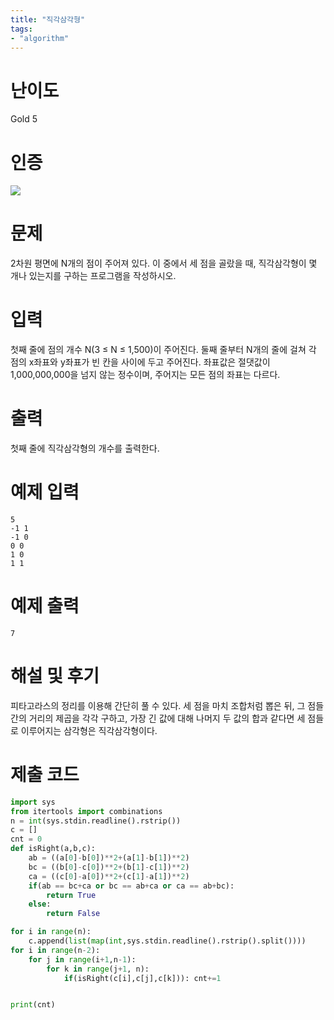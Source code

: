 ```yaml
---
title: "직각삼각형"
tags:
- "algorithm"
---
```


# 난이도
Gold 5

# 인증
![](https://bmchun00.github.io/assets/algo/week4-1.png)

# 문제
2차원 평면에 N개의 점이 주어져 있다. 이 중에서 세 점을 골랐을 때, 직각삼각형이 몇 개나 있는지를 구하는 프로그램을 작성하시오.

# 입력
첫째 줄에 점의 개수 N(3 ≤ N ≤ 1,500)이 주어진다. 둘째 줄부터 N개의 줄에 걸쳐 각 점의 x좌표와 y좌표가 빈 칸을 사이에 두고 주어진다. 좌표값은 절댓값이 1,000,000,000을 넘지 않는 정수이며, 주어지는 모든 점의 좌표는 다르다.

# 출력
첫째 줄에 직각삼각형의 개수를 출력한다.

# 예제 입력
```
5
-1 1
-1 0
0 0
1 0
1 1
```

# 예제 출력
```
7
```

# 해설 및 후기
피타고라스의 정리를 이용해 간단히 풀 수 있다. 세 점을 마치 조합처럼 뽑은 뒤, 그 점들간의 거리의 제곱을 각각 구하고, 가장 긴 값에 대해 나머지 두 값의 합과 같다면 세 점들로 이루어지는 삼각형은 직각삼각형이다.

# 제출 코드
```py
import sys
from itertools import combinations
n = int(sys.stdin.readline().rstrip())
c = []
cnt = 0
def isRight(a,b,c):
    ab = ((a[0]-b[0])**2+(a[1]-b[1])**2)
    bc = ((b[0]-c[0])**2+(b[1]-c[1])**2)
    ca = ((c[0]-a[0])**2+(c[1]-a[1])**2)
    if(ab == bc+ca or bc == ab+ca or ca == ab+bc):
        return True
    else:
        return False

for i in range(n):
    c.append(list(map(int,sys.stdin.readline().rstrip().split())))
for i in range(n-2):
    for j in range(i+1,n-1):
        for k in range(j+1, n):
            if(isRight(c[i],c[j],c[k])): cnt+=1


print(cnt)
```
